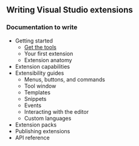 ## Writing Visual Studio extensions

### Documentation to write

* Getting started
    * [Get the tools](getting-started/)
    * Your first extension
    * Extension anatomy
* Extension capabilities
* Extensibility guides
   * Menus, buttons, and commands
   * Tool window
   * Templates
   * Snippets
   * Events
   * Interacting with the editor
   * Custom languages
* Extension packs
* Publishing extensions
* API reference
